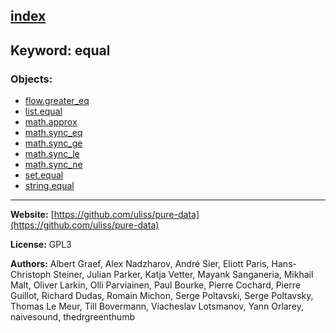 [index](../index.html)
---

## Keyword: equal

### Objects:
* [flow.greater_eq](../flow.greater_eq.html)
* [list.equal](../list.equal.html)
* [math.approx](../math.approx.html)
* [math.sync_eq](../math.sync_eq.html)
* [math.sync_ge](../math.sync_ge.html)
* [math.sync_le](../math.sync_le.html)
* [math.sync_ne](../math.sync_ne.html)
* [set.equal](../set.equal.html)
* [string.equal](../string.equal.html)

---
**Website:** [https://github.com/uliss/pure-data](https://github.com/uliss/pure-data)

**License:** GPL3

**Authors:** Albert Graef, Alex Nadzharov, André Sier, Eliott Paris, Hans-Christoph Steiner, Julian Parker, Katja Vetter, Mayank Sanganeria, Mikhail Malt, Oliver Larkin, Olli Parviainen, Paul Bourke, Pierre Cochard, Pierre Guillot, Richard Dudas, Romain Michon, Serge Poltavski, Serge Poltavsky, Thomas Le Meur, Till Bovermann, Viacheslav Lotsmanov, Yann Orlarey, naivesound, thedrgreenthumb

